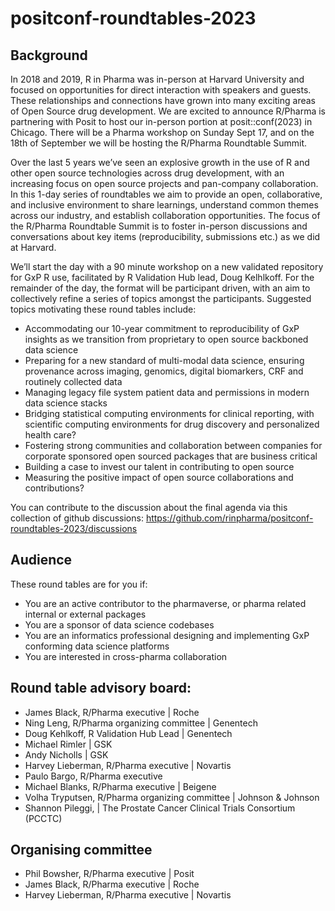 # positconf-roundtables-2023

## Background

In 2018 and 2019, R in Pharma was in-person at Harvard University and focused on opportunities for direct interaction with speakers and guests. These relationships and connections have grown into many exciting areas of Open Source drug development. We are excited to announce R/Pharma is partnering with Posit to host our in-person portion at posit::conf(2023) in Chicago. There will be a Pharma workshop on Sunday Sept 17, and on the 18th of September we will be hosting the R/Pharma Roundtable Summit. 

Over the last 5 years we’ve seen an explosive growth in the use of R and other open source technologies across drug development, with an increasing focus on open source projects and pan-company collaboration. In this 1-day series of roundtables we aim to provide an open, collaborative, and inclusive environment to share learnings, understand common themes across our industry, and establish collaboration opportunities. The focus of the R/Pharma Roundtable Summit is to foster in-person discussions and conversations about key items (reproducibility, submissions etc.) as we did at Harvard.

We’ll start the day with a 90 minute workshop on a new validated repository for GxP R use, facilitated by R Validation Hub lead, Doug Kelhlkoff. For the remainder of the day, the format will be participant driven, with an aim to collectively refine a series of topics amongst the participants. Suggested topics motivating these round tables include:

- Accommodating our 10-year commitment to reproducibility of GxP insights as we transition from proprietary to open source backboned data science
- Preparing for a new standard of multi-modal data science, ensuring provenance across imaging, genomics, digital biomarkers, CRF and routinely collected data
- Managing legacy file system patient data and permissions in modern data science stacks
- Bridging statistical computing environments for clinical reporting, with scientific computing environments for drug discovery and personalized health care?
- Fostering strong communities and collaboration between companies for corporate sponsored open sourced packages that are business critical
- Building a case to invest our talent in contributing to open source
- Measuring the positive impact of open source collaborations and contributions?

You can contribute to the discussion about the final agenda via this collection of github discussions: https://github.com/rinpharma/positconf-roundtables-2023/discussions

## Audience

These round tables are for you if:

- You are an active contributor to the pharmaverse, or pharma related internal or external packages
- You are a sponsor of data science codebases
- You are an informatics professional designing and implementing GxP conforming data science platforms 
- You are interested in cross-pharma collaboration

## Round table advisory board: 

- James Black, R/Pharma executive | Roche
- Ning Leng, R/Pharma organizing committee | Genentech
- Doug Kehlkoff, R Validation Hub Lead | Genentech
- Michael Rimler | GSK
- Andy Nicholls | GSK
- Harvey Lieberman, R/Pharma executive | Novartis
- Paulo Bargo, R/Pharma executive 
- Michael Blanks, R/Pharma executive | Beigene
- Volha Tryputsen, R/Pharma organizing committee | Johnson & Johnson
- Shannon Pileggi, | The Prostate Cancer Clinical Trials Consortium (PCCTC)

## Organising committee

- Phil Bowsher, R/Pharma executive | Posit
- James Black, R/Pharma executive | Roche
- Harvey Lieberman, R/Pharma executive | Novartis
